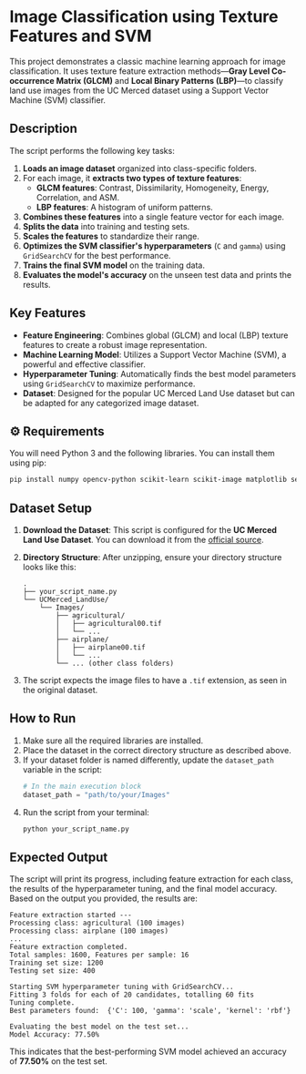 # Image Classification using Texture Features and SVM

This project demonstrates a classic machine learning approach for image classification. It uses texture feature extraction methods—**Gray Level Co-occurrence Matrix (GLCM)** and **Local Binary Patterns (LBP)**—to classify land use images from the UC Merced dataset using a Support Vector Machine (SVM) classifier.

## Description

The script performs the following key tasks:

1.  **Loads an image dataset** organized into class-specific folders.
2.  For each image, it **extracts two types of texture features**:
      * **GLCM features**: Contrast, Dissimilarity, Homogeneity, Energy, Correlation, and ASM.
      * **LBP features**: A histogram of uniform patterns.
3.  **Combines these features** into a single feature vector for each image.
4.  **Splits the data** into training and testing sets.
5.  **Scales the features** to standardize their range.
6.  **Optimizes the SVM classifier's hyperparameters** (`C` and `gamma`) using `GridSearchCV` for the best performance.
7.  **Trains the final SVM model** on the training data.
8.  **Evaluates the model's accuracy** on the unseen test data and prints the results.

## Key Features

  * **Feature Engineering**: Combines global (GLCM) and local (LBP) texture features to create a robust image representation.
  * **Machine Learning Model**: Utilizes a Support Vector Machine (SVM), a powerful and effective classifier.
  * **Hyperparameter Tuning**: Automatically finds the best model parameters using `GridSearchCV` to maximize performance.
  * **Dataset**: Designed for the popular UC Merced Land Use dataset but can be adapted for any categorized image dataset.

## ⚙️ Requirements

You will need Python 3 and the following libraries. You can install them using pip:

```bash
pip install numpy opencv-python scikit-learn scikit-image matplotlib seaborn
```

## Dataset Setup

1.  **Download the Dataset**: This script is configured for the **UC Merced Land Use Dataset**. You can download it from the [official source](https://www.google.com/search?q=http://vision.ucmerced.edu/datasets/landuse.html).

2.  **Directory Structure**: After unzipping, ensure your directory structure looks like this:

    ```
    .
    ├── your_script_name.py
    └── UCMerced_LandUse/
        └── Images/
            ├── agricultural/
            │   ├── agricultural00.tif
            │   └── ...
            ├── airplane/
            │   ├── airplane00.tif
            │   └── ...
            └── ... (other class folders)
    ```

3.  The script expects the image files to have a `.tif` extension, as seen in the original dataset.

##  How to Run

1.  Make sure all the required libraries are installed.
2.  Place the dataset in the correct directory structure as described above.
3.  If your dataset folder is named differently, update the `dataset_path` variable in the script:
    ```python
    # In the main execution block
    dataset_path = "path/to/your/Images"
    ```
4.  Run the script from your terminal:
    ```bash
    python your_script_name.py
    ```

## Expected Output

The script will print its progress, including feature extraction for each class, the results of the hyperparameter tuning, and the final model accuracy. Based on the output you provided, the results are:

```
Feature extraction started ---
Processing class: agricultural (100 images)
Processing class: airplane (100 images)
...
Feature extraction completed.
Total samples: 1600, Features per sample: 16
Training set size: 1200
Testing set size: 400

Starting SVM hyperparameter tuning with GridSearchCV...
Fitting 3 folds for each of 20 candidates, totalling 60 fits
Tuning complete.
Best parameters found:  {'C': 100, 'gamma': 'scale', 'kernel': 'rbf'}

Evaluating the best model on the test set...
Model Accuracy: 77.50%
```

This indicates that the best-performing SVM model achieved an accuracy of **77.50%** on the test set.
